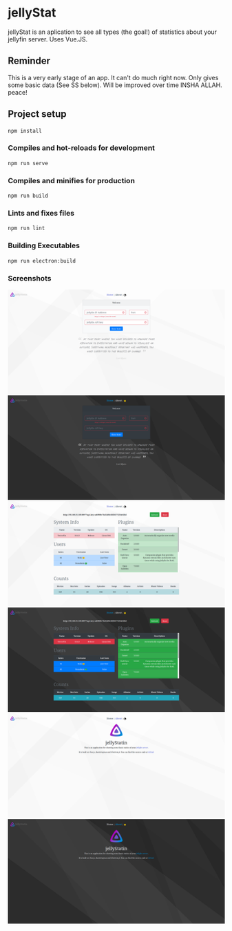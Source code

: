 # jellyStat
jellyStat is an aplication to see all types (the goal!) of statistics about your jellyfin server. Uses Vue.JS.

## Reminder
This is a very early stage of an app. It can't do much right now. Only gives some basic data (See SS below). Will be improved over time INSHA ALLAH. peace!

## Project setup
```
npm install
```

### Compiles and hot-reloads for development
```
npm run serve
```

### Compiles and minifies for production
```
npm run build
```

### Lints and fixes files
```
npm run lint
```
### Building Executables
```
npm run electron:build
```
### Screenshots 
![Home Page light Mode](./src/assets/screenshots/home_light.png?200x150 "Home Page light Mode")
![Home Page Dark Mode](./src/assets/screenshots/home_dark.png?200x150 "Home Page Dark Mode")
![main Page light Mode](./src/assets/screenshots/main_light.png?200x150 "Main Page light Mode")
![main Page Dark Mode](./src/assets/screenshots/main_dark.png?raw=true "Main Page Dark Mode")
![about Page light Mode](./src/assets/screenshots/about_light.png?200x150 "About Page light Mode")
![about Page Dark Mode](./src/assets/screenshots/about_dark.png?200x150 "About Page Dark Mode")